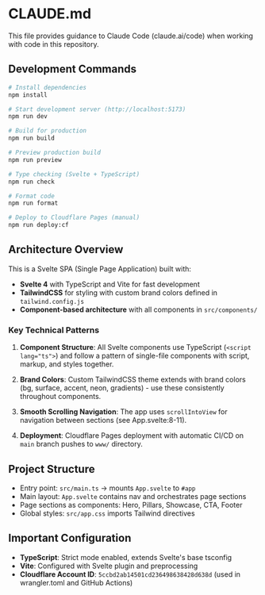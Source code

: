 # CLAUDE.md

This file provides guidance to Claude Code (claude.ai/code) when working with code in this repository.

## Development Commands

```bash
# Install dependencies
npm install

# Start development server (http://localhost:5173)
npm run dev

# Build for production
npm run build

# Preview production build
npm run preview

# Type checking (Svelte + TypeScript)
npm run check

# Format code
npm run format

# Deploy to Cloudflare Pages (manual)
npm run deploy:cf
```

## Architecture Overview

This is a Svelte SPA (Single Page Application) built with:

- **Svelte 4** with TypeScript and Vite for fast development
- **TailwindCSS** for styling with custom brand colors defined in `tailwind.config.js`
- **Component-based architecture** with all components in `src/components/`

### Key Technical Patterns

1. **Component Structure**: All Svelte components use TypeScript (`<script lang="ts">`) and follow a pattern of single-file components with script, markup, and styles together.

2. **Brand Colors**: Custom TailwindCSS theme extends with brand colors (bg, surface, accent, neon, gradients) - use these consistently throughout components.

3. **Smooth Scrolling Navigation**: The app uses `scrollIntoView` for navigation between sections (see App.svelte:8-11).

4. **Deployment**: Cloudflare Pages deployment with automatic CI/CD on `main` branch pushes to `www/` directory.

## Project Structure

- Entry point: `src/main.ts` → mounts `App.svelte` to `#app`
- Main layout: `App.svelte` contains nav and orchestrates page sections
- Page sections as components: Hero, Pillars, Showcase, CTA, Footer
- Global styles: `src/app.css` imports Tailwind directives

## Important Configuration

- **TypeScript**: Strict mode enabled, extends Svelte's base tsconfig
- **Vite**: Configured with Svelte plugin and preprocessing
- **Cloudflare Account ID**: `5ccbd2ab14501cd236498638428d638d` (used in wrangler.toml and GitHub Actions)
